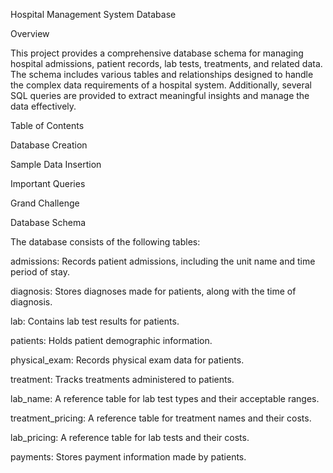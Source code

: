 Hospital Management System Database

Overview

This project provides a comprehensive database schema for managing hospital admissions, patient records, lab tests, treatments, and related data. The schema includes various tables and relationships designed to handle the complex data requirements of a hospital system. Additionally, several SQL queries are provided to extract meaningful insights and manage the data effectively.


Table of Contents

Database Creation

Sample Data Insertion

Important Queries

Grand Challenge

Database Schema

The database consists of the following tables:

admissions: Records patient admissions, including the unit name and time period of stay.

diagnosis: Stores diagnoses made for patients, along with the time of diagnosis.

lab: Contains lab test results for patients.

patients: Holds patient demographic information.

physical_exam: Records physical exam data for patients.

treatment: Tracks treatments administered to patients.

lab_name: A reference table for lab test types and their acceptable ranges.

treatment_pricing: A reference table for treatment names and their costs.

lab_pricing: A reference table for lab tests and their costs.

payments: Stores payment information made by patients.

